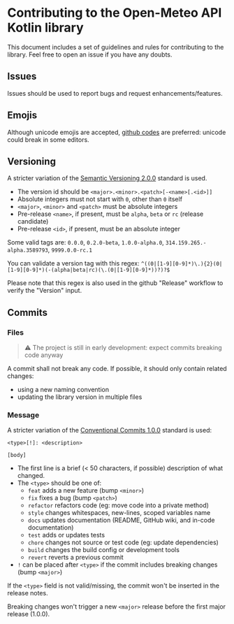 # Contributing to the Open-Meteo API Kotlin library

This document includes a set of guidelines and rules for contributing to the library.
Feel free to open an issue if you have any doubts.

## Issues

Issues should be used to report bugs and request enhancements/features.

## Emojis

Although unicode emojis are accepted, [github codes](https://github.com/ikatyang/emoji-cheat-sheet/blob/master/README.md) are preferred: unicode could break in some editors.

## Versioning

A stricter variation of the [Semantic Versioning 2.0.0](https://semver.org/spec/v2.0.0.html) standard is used.

 - The version id should be `<major>.<minor>.<patch>[-<name>[.<id>]]`
 - Absolute integers must not start with `0`, other than `0` itself
 - `<major>`, `<minor>` and `<patch>` must be absolute integers
 - Pre-release `<name>`, if present, must be `alpha`, `beta` or `rc` (release candidate)
 - Pre-release `<id>`, if present, must be an absolute integer

Some valid tags are: `0.0.0`, `0.2.0-beta`, `1.0.0-alpha.0`, `314.159.265.-alpha.3589793`, `9999.0.0-rc.1`

You can validate a version tag with this regex: `^((0|[1-9][0-9]*)\.){2}(0|[1-9][0-9]*)(-(alpha|beta|rc)(\.(0|[1-9][0-9]*))?)?$`

Please note that this regex is also used in the github "Release" workflow to verify the "Version" input.

## Commits

### Files

> :warning: The project is still in early development: expect commits breaking code anyway

A commit shall not break any code. If possible, it should only contain related changes:

 - using a new naming convention
 - updating the library version in multiple files

### Message

A stricter variation of the [Conventional Commits 1.0.0](https://www.conventionalcommits.org/en/v1.0.0/) standard is used:
```
<type>[!]: <description>

[body]
```

 - The first line is a brief (< 50 characters, if possible) description of what changed.
 - The `<type>` should be one of:
   - `feat` adds a new feature (bump `<minor>`)
   - `fix` fixes a bug (bump `<patch>`)
   - `refactor` refactors code (eg: move code into a private method)
   - `style` changes whitespaces, new-lines, scoped variables name
   - `docs` updates documentation (README, GitHub wiki, and in-code documentation)
   - `test` adds or updates tests
   - `chore` changes not source or test code (eg: update dependencies)
   - `build` changes the build config or development tools
   - `revert` reverts a previous commit
 - `!` can be placed after `<type>` if the commit includes breaking changes (bump `<major>`)

If the `<type>` field is not valid/missing, the commit won't be inserted in the release notes.

Breaking changes won't trigger a new `<major>` release before the first major release (1.0.0).
